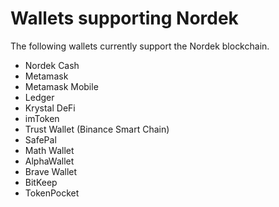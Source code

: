 # Wallets supporting Nordek

The following wallets currently support the Nordek blockchain.

* Nordek Cash
* Metamask
* Metamask Mobile
* Ledger
* Krystal DeFi
* imToken
* Trust Wallet (Binance Smart Chain)
* SafePal
* Math Wallet
* AlphaWallet
* Brave Wallet
* BitKeep
* TokenPocket
